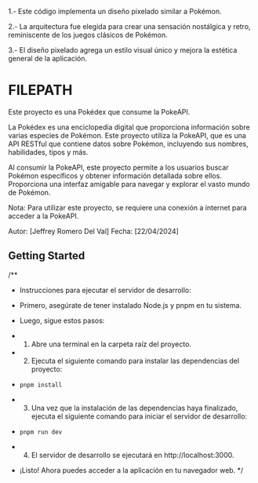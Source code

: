 

1.- Este código implementa un diseño pixelado similar a Pokémon.

2.- La arquitectura fue elegida para crear una sensación nostálgica y retro, reminiscente de los juegos clásicos de Pokémon.

3.- El diseño pixelado agrega un estilo visual único y mejora la estética general de la aplicación.


# FILEPATH


Este proyecto es una Pokédex que consume la PokeAPI.

La Pokédex es una enciclopedia digital que proporciona información sobre varias especies de Pokémon. Este proyecto utiliza la PokeAPI, que es una API RESTful que contiene datos sobre Pokémon, incluyendo sus nombres, habilidades, tipos y más.

Al consumir la PokeAPI, este proyecto permite a los usuarios buscar Pokémon específicos y obtener información detallada sobre ellos. Proporciona una interfaz amigable para navegar y explorar el vasto mundo de Pokémon.

Nota: Para utilizar este proyecto, se requiere una conexión a internet para acceder a la PokeAPI.

Autor: [Jeffrey Romero Del Val]
Fecha: [22/04/2024]


## Getting Started
/**
 * Instrucciones para ejecutar el servidor de desarrollo:
 
 * Primero, asegúrate de tener instalado Node.js y pnpm en tu sistema.
 
 * Luego, sigue estos pasos:
 
 * 1. Abre una terminal en la carpeta raíz del proyecto.
 * 2. Ejecuta el siguiente comando para instalar las dependencias del proyecto:
 *    ``` pnpm install ```
 * 3. Una vez que la instalación de las dependencias haya finalizado, ejecuta el siguiente comando para iniciar el servidor de desarrollo:
 *    ``` pnpm run dev ```
 * 4. El servidor de desarrollo se ejecutará en http://localhost:3000.
 * ¡Listo! Ahora puedes acceder a la aplicación en tu navegador web.
 */
